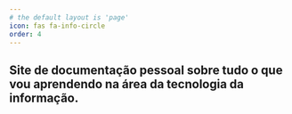 ```yaml
---
# the default layout is 'page'
icon: fas fa-info-circle
order: 4
---
```


## Site de documentação pessoal sobre tudo o que vou aprendendo na área da tecnologia da informação.

